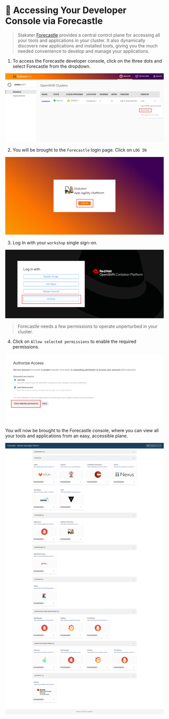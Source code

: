# 🍄 Accessing Your Developer Console via Forecastle

> Stakater [Forecastle](https://github.com/stakater/Forecastle) provides a central control plane for accessing all your tools and applications in your cluster. It also dynamically discovers new applications and installed tools, giving you the much needed convenience to develop and manage your applications.

1. To access the Forecastle developer console, click on the three dots and select Forecastle from the dropdown.

![Forecastle-page1](./images/forecastle-login-1.png)

2. You will be brought to the `Forecastle` login page. Click on `LOG IN` 

![Forecastle-page2](./images/forecastle-login-2.png)

3. Log In with your `workshop` single sign-on.

![login_sso-page](./images/workshop-sso-page-1.png)

> Forecastle needs a few permissions to operate unperturbed in your cluster. 

4. Click on `Allow selected permissions` to enable the required permissions.

![permission-page](./images/permission-page.png)

You will now be brought to the Forecastle console, where you can view all your tools and applications from an easy, accessible plane.

![Forecastle_console-page2](./images/forecastle-console.png)